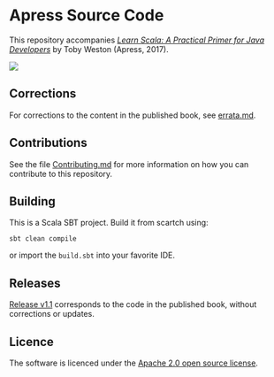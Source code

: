 # Apress Source Code

This repository accompanies [_Learn Scala: A Practical Primer for Java Developers_](http://www.apress.com/gp/book/9781484231074) by Toby Weston (Apress, 2017).

![](https://images.springer.com/sgw/books/medium/9781484231074.jpg)

## Corrections

For corrections to the content in the published book, see [errata.md](errata.md).

## Contributions

See the file [Contributing.md](Contributing.md) for more information on how you can contribute to this repository.

## Building

This is a Scala SBT project. Build it from scartch using:

    sbt clean compile
   
or import the `build.sbt` into your favorite IDE.

## Releases

[Release v1.1](https://github.com/tobyweston/learn-scala-java-devs/releases) corresponds to the code in the published book, without corrections or updates.

## Licence

The software is licenced under the [Apache 2.0 open source license](LICENSE.txt).